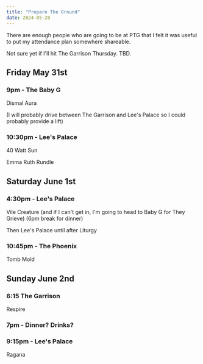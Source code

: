 ```yaml
---
title: "Prepare The Ground"
date: 2024-05-28
---
```


There are enough people who are going to be at PTG that I felt it was useful to put my attendance plan somewhere shareable. 

<!--more-->

Not sure yet if I'll hit The Garrison Thursday. TBD. 

## Friday May 31st

### 9pm - The Baby G
Dismal Aura

(I will probably drive between The Garrison and Lee's Palace so I could probably provide a lift)

### 10:30pm - Lee's Palace
40 Watt Sun

Emma Ruth Rundle

## Saturday June 1st

### 4:30pm - Lee's Palace
Vile Creature (and if I can't get in, I'm going to head to Baby G for They Grieve)
(6pm break for dinner)

Then Lee's Palace until after Liturgy

### 10:45pm - The Phoenix
Tomb Mold

## Sunday June 2nd

### 6:15 The Garrison
Respire

### 7pm - Dinner? Drinks?

### 9:15pm - Lee's Palace
Ragana

